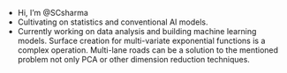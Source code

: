 -  Hi, I’m @SCsharma
- Cultivating on statistics and conventional AI models.
- Currently working on data analysis and building machine learning models. Surface creation for multi-variate exponential functions is a complex operation. Multi-lane roads can be a solution to the mentioned problem not only PCA or other dimension reduction techniques.  
<!---
ShashJan94/ShashJan94 is a ✨ special ✨ repository because its `README.md` (this file) appears on your GitHub profile.
You can click the Preview link to take a look at your changes.
